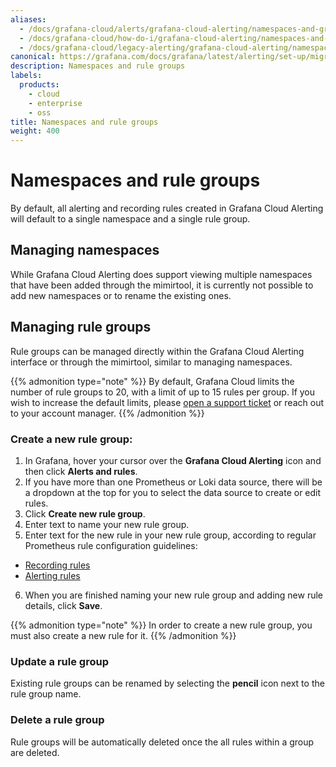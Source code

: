 ```yaml
---
aliases:
  - /docs/grafana-cloud/alerts/grafana-cloud-alerting/namespaces-and-groups/
  - /docs/grafana-cloud/how-do-i/grafana-cloud-alerting/namespaces-and-groups/
  - /docs/grafana-cloud/legacy-alerting/grafana-cloud-alerting/namespaces-and-groups/
canonical: https://grafana.com/docs/grafana/latest/alerting/set-up/migrating-alerts/legacy-alerting/grafana-cloud-alerting/namespaces-and-groups/
description: Namespaces and rule groups
labels:
  products:
    - cloud
    - enterprise
    - oss
title: Namespaces and rule groups
weight: 400
---
```


# Namespaces and rule groups

By default, all alerting and recording rules created in Grafana Cloud Alerting will default to a single namespace and a single rule group.

## Managing namespaces

While Grafana Cloud Alerting does support viewing multiple namespaces that have been added through the mimirtool, it is currently not possible to add new namespaces or to rename the existing ones.

## Managing rule groups

Rule groups can be managed directly within the Grafana Cloud Alerting interface or through the mimirtool, similar to managing namespaces.

{{% admonition type="note" %}}
By default, Grafana Cloud limits the number of rule groups to 20, with a limit of up to 15 rules per group. If you wish to increase the default limits, please [open a support ticket](/profile/org#support) or reach out to your account manager.
{{% /admonition %}}

### Create a new rule group:

1. In Grafana, hover your cursor over the **Grafana Cloud Alerting** icon and then click **Alerts and rules**.
2. If you have more than one Prometheus or Loki data source, there will be a dropdown at the top for you to select the data source to create or edit rules.
3. Click **Create new rule group**.
4. Enter text to name your new rule group.
5. Enter text for the new rule in your new rule group, according to regular Prometheus rule configuration guidelines:

- [Recording rules](https://prometheus.io/docs/prometheus/latest/configuration/recording_rules/)
- [Alerting rules](https://prometheus.io/docs/prometheus/latest/configuration/alerting_rules/)

6. When you are finished naming your new rule group and adding new rule details, click **Save**.

{{% admonition type="note" %}}
In order to create a new rule group, you must also create a new rule for it.
{{% /admonition %}}

### Update a rule group

Existing rule groups can be renamed by selecting the **pencil** icon next to the rule group name.

### Delete a rule group

Rule groups will be automatically deleted once the all rules within a group are deleted.
